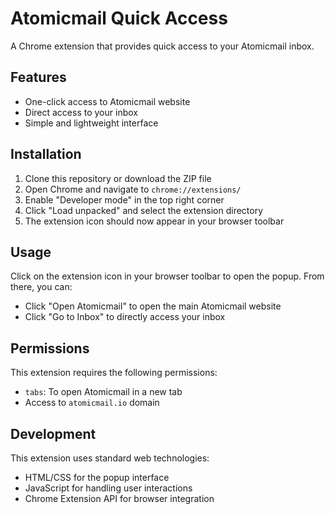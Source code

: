 # Atomicmail Quick Access

A Chrome extension that provides quick access to your Atomicmail inbox.

## Features

- One-click access to Atomicmail website
- Direct access to your inbox
- Simple and lightweight interface

## Installation

1. Clone this repository or download the ZIP file
2. Open Chrome and navigate to `chrome://extensions/`
3. Enable "Developer mode" in the top right corner
4. Click "Load unpacked" and select the extension directory
5. The extension icon should now appear in your browser toolbar

## Usage

Click on the extension icon in your browser toolbar to open the popup. From there, you can:
- Click "Open Atomicmail" to open the main Atomicmail website
- Click "Go to Inbox" to directly access your inbox

## Permissions

This extension requires the following permissions:
- `tabs`: To open Atomicmail in a new tab
- Access to `atomicmail.io` domain

## Development

This extension uses standard web technologies:
- HTML/CSS for the popup interface
- JavaScript for handling user interactions
- Chrome Extension API for browser integration
